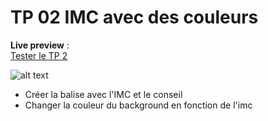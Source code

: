 # TP 02 IMC avec des couleurs
**Live preview**  :  
[Tester le TP 2](https://www.sevenvalley.fr/tp-javascript/tp2) 
   
  
![alt text](../tp2.webp)

- Créer la balise avec l'IMC et le conseil    
- Changer la couleur du background en fonction de l'imc  
